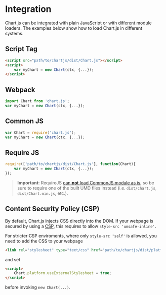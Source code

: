 # Integration

Chart.js can be integrated with plain JavaScript or with different module loaders. The examples below show how to load Chart.js in different systems.

## Script Tag

```html
<script src="path/to/chartjs/dist/Chart.js"></script>
<script>
    var myChart = new Chart(ctx, {...});
</script>
```

## Webpack

```javascript
import Chart from 'chart.js';
var myChart = new Chart(ctx, {...});
```

## Common JS

```javascript
var Chart = require('chart.js');
var myChart = new Chart(ctx, {...});
```

## Require JS

```javascript
require(['path/to/chartjs/dist/Chart.js'], function(Chart){
    var myChart = new Chart(ctx, {...});
});
```

> **Important:** RequireJS [can **not** load CommonJS module as is](http://www.requirejs.org/docs/commonjs.html#intro), so be sure to require one of the built UMD files instead (i.e. `dist/Chart.js`, `dist/Chart.min.js`, etc.).

## Content Security Policy (CSP)

By default, Chart.js injects CSS directly into the DOM. If your webpage is secured by using a [CSP](https://developer.mozilla.org/en-US/docs/Web/HTTP/Headers/Content-Security-Policy), this requires to allow `style-src 'unsafe-inline'`.

For stricter CSP enviroments, where only `style-src 'self'` is allowed, you need to add the CSS to your webpage

```html
<link rel="stylesheet" type="text/css" href="path/to/chartjs/dist/platforms/platform.dom.css">
```

and set

```html
<script>
    Chart.platform.useExternalStylesheet = true;
</script>
```

before invoking `new Chart(...)`.
